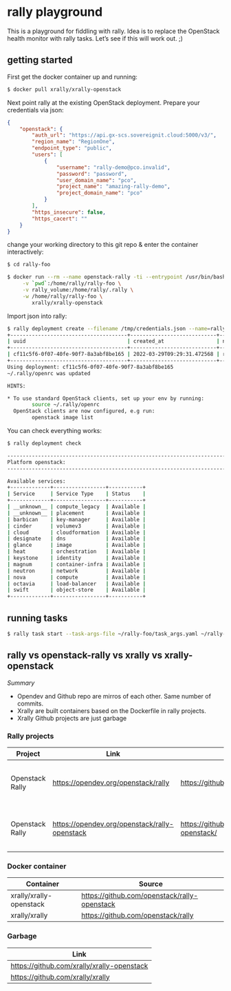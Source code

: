 # rally playground

This is a playground for fiddling with rally. Idea is to replace the
OpenStack health monitor with rally tasks. Let’s see if this will work
out. ;)

## getting started

First get the docker container up and running:

```bash
$ docker pull xrally/xrally-openstack
```

Next point rally at the existing OpenStack deployment. Prepare your
credentials via json:

``` json
{
    "openstack": {
        "auth_url": "https://api.gx-scs.sovereignit.cloud:5000/v3/",
        "region_name": "RegionOne",
        "endpoint_type": "public",
        "users": [
            {
                "username": "rally-demo@pco.invalid",
                "password": "password",
                "user_domain_name": "pco",
                "project_name": "amazing-rally-demo",
                "project_domain_name": "pco"
            }
        ],
        "https_insecure": false,
        "https_cacert": ""
    }
}
```

change your working directory to this git repo & enter the container interactively:

```bash
$ cd rally-foo

$ docker run --rm --name openstack-rally -ti --entrypoint /usr/bin/bash \
     -v `pwd`:/home/rally/rally-foo \
     -v rally_volume:/home/rally/.rally \
     -w /home/rally/rally-foo \
        xrally/xrally-openstack
```

Import json into rally:

``` bash
$ rally deployment create --filename /tmp/credentials.json --name=rally-demo1
+--------------------------------------+----------------------------+-------------+------------------+--------+
| uuid                                 | created_at                 | name        | status           | active |
+--------------------------------------+----------------------------+-------------+------------------+--------+
| cf11c5f6-0f07-40fe-90f7-8a3abf8be165 | 2022-03-29T09:29:31.472568 | rally-demo1 | deploy->finished |        |
+--------------------------------------+----------------------------+-------------+------------------+--------+
Using deployment: cf11c5f6-0f07-40fe-90f7-8a3abf8be165
~/.rally/openrc was updated

HINTS:

* To use standard OpenStack clients, set up your env by running:
        source ~/.rally/openrc
  OpenStack clients are now configured, e.g run:
        openstack image list
```

You can check everything works:

``` bash
$ rally deployment check

--------------------------------------------------------------------------------
Platform openstack:
--------------------------------------------------------------------------------

Available services:
+-------------+-----------------+-----------+
| Service     | Service Type    | Status    |
+-------------+-----------------+-----------+
| __unknown__ | compute_legacy  | Available |
| __unknown__ | placement       | Available |
| barbican    | key-manager     | Available |
| cinder      | volumev3        | Available |
| cloud       | cloudformation  | Available |
| designate   | dns             | Available |
| glance      | image           | Available |
| heat        | orchestration   | Available |
| keystone    | identity        | Available |
| magnum      | container-infra | Available |
| neutron     | network         | Available |
| nova        | compute         | Available |
| octavia     | load-balancer   | Available |
| swift       | object-store    | Available |
+-------------+-----------------+-----------+
```

## running tasks

``` bash
$ rally task start --task-args-file ~/rally-foo/task_args.yaml ~/rally-foo/task.yaml
```

## rally vs openstack-rally vs xrally vs xrally-openstack

*Summary*

-   Opendev and Github repo are mirros of each other. Same number of
    commits.
-   Xrally are built containers based on the Dockerfile in rally
    projects.
-   Xrally Github projects are just garbage

### Rally projects

| Project         | Link                                          | Mirror                                        | Description                                                    |
|-----------------|-----------------------------------------------|-----------------------------------------------|----------------------------------------------------------------|
| Openstack Rally | https://opendev.org/openstack/rally           | https://github.com/openstack/rally            | Rally project with origin Dockerfile / without rally_openstack |
| Openstack Rally | https://opendev.org/openstack/rally-openstack | https://github.com/openstack/rally-openstack/ | Rally project with xrally Dockerfile / with rally_openstack    |

### Docker container

| Container               | Source                                       |
|-------------------------|----------------------------------------------|
| xrally/xrally-openstack | https://github.com/openstack/rally-openstack |
| xrally/xrally           | https://github.com/openstack/rally           |

### Garbage

| Link                                       |
|--------------------------------------------|
| https://github.com/xrally/xrally-openstack |
| https://github.com/xrally/xrally           |
